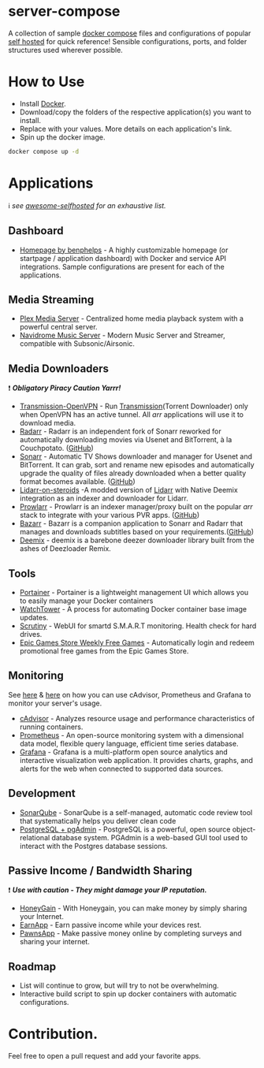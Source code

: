 # server-compose
A collection of sample [docker compose](https://docs.docker.com/compose/) files and configurations of popular [self hosted](https://www.reddit.com/r/selfhosted/) for quick reference! Sensible configurations, ports, and folder structures used wherever possible.

# How to Use

- Install [Docker](https://docs.docker.com/get-docker/).
- Download/copy the folders of the respective application(s) you want to install.
- Replace <parameters> with your values. More details on each application's link.
- Spin up the docker image.
```bash
docker compose up -d
```
# Applications 
:information_source:  _see [awesome-selfhosted](https://github.com/awesome-selfhosted/awesome-selfhosted) for an exhaustive list._

## Dashboard

- [Homepage by benphelps](https://github.com/benphelps/homepage) - A highly customizable homepage (or startpage / application dashboard) with Docker and service API integrations. Sample configurations are present for each of the applications.

## Media Streaming

- [Plex Media Server](https://www.plex.tv/) - Centralized home media playback system with a powerful central server.
- [Navidrome Music Server](https://www.navidrome.org) - Modern Music Server and Streamer, compatible with Subsonic/Airsonic.

## Media Downloaders
 :exclamation: **_Obligatory Piracy Caution Yarrr!_**

- [Transmission-OpenVPN](https://github.com/haugene/docker-transmission-openvpn) - Run [Transmission]()(Torrent Downloader) only when OpenVPN has an active tunnel. All *arr* applications will use it to download media.
- [Radarr](https://radarr.video/) - Radarr is an independent fork of Sonarr reworked for automatically downloading movies via Usenet and BitTorrent, à la Couchpotato. ([GitHub](https://github.com/Radarr/Radarr))
- [Sonarr](https://sonarr.tv/) - Automatic TV Shows downloader and manager for Usenet and BitTorrent. It can grab, sort and rename new episodes and automatically upgrade the quality of files already downloaded when a better quality format becomes available. ([GitHub](https://github.com/Sonarr/Sonarr))
- [Lidarr-on-steroids](https://github.com/youegraillot/lidarr-on-steroids) -A  modded version of [Lidarr](https://lidarr.audio/) with Native Deemix integration as an indexer and downloader for Lidarr.
- [Prowlarr](https://wiki.servarr.com/prowlarr) - Prowlarr is an indexer manager/proxy built on the popular *arr* stack to integrate with your various PVR apps.  ([GitHub](https://github.com/Prowlarr/Prowlarr))
- [Bazarr](https://www.bazarr.media/) - Bazarr is a companion application to Sonarr and Radarr that manages and downloads subtitles based on your requirements.([GitHub](https://github.com/morpheus65535/bazarr))
- [Deemix](https://deemix.app/) - deemix is a barebone deezer downloader library built from the ashes of Deezloader Remix.

## Tools
- [Portainer](https://github.com/portainer/portainer) - Portainer is a lightweight management UI which allows you to easily manage your Docker containers
- [WatchTower](https://github.com/containrrr/watchtower) - A process for automating Docker container base image updates.
- [Scrutiny](https://github.com/AnalogJ/scrutiny) - WebUI for smartd S.M.A.R.T monitoring. Health check for hard drives.
- [Epic Games Store Weekly Free Games](https://github.com/claabs/epicgames-freegames-node) - Automatically login and redeem promotional free games from the Epic Games Store.

## Monitoring
See [here](https://prometheus.io/docs/guides/cadvisor/) & [here](https://grafana.com/docs/grafana/latest/getting-started/get-started-grafana-prometheus) on how you can use cAdvisor, Prometheus and Grafana to monitor your server's usage.

- [cAdvisor](https://github.com/google/cadvisor) - Analyzes resource usage and performance characteristics of running containers.
- [Prometheus](https://prometheus.io/) - An open-source monitoring system with a dimensional data model, flexible query language, efficient time series database.
- [Grafana](https://grafana.com/) - Grafana is a multi-platform open source analytics and interactive visualization web application. It provides charts, graphs, and alerts for the web when connected to supported data sources. 

## Development
- [SonarQube](https://docs.sonarqube.org/latest) - SonarQube is a self-managed, automatic code review tool that systematically helps you deliver clean code
- [PostgreSQL + pgAdmin](https://www.postgresql.org/) - PostgreSQL is a powerful, open source object-relational database system. PGAdmin is a web-based GUI tool used to interact with the Postgres database sessions.

## Passive Income / Bandwidth Sharing 
 :exclamation: **_Use with caution - They might damage your IP reputation._**
- [HoneyGain](https://www.honeygain.com/) - With Honeygain, you can make money by simply sharing your Internet.
- [EarnApp](https://earnapp.com/bandwidth) - Earn passive income while your devices rest.
- [PawnsApp](https://pawns.app/internet-sharing/) - Make passive money online by completing surveys and sharing your internet.

## Roadmap
- List will continue to grow, but will try to not be overwhelming.
- Interactive build script to spin up docker containers with automatic configurations.

# Contribution.
Feel free to open a pull request and add your favorite apps.
